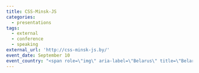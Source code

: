 ```yaml
---
title: CSS-Minsk-JS
categories:
  - presentations
tags:
  - external
  - conference
  - speaking
external_url: 'http://css-minsk-js.by/'
event_date: September 10
event_country: "<span role=\"img\" aria-label=\"Belarus\" title=\"Belarus\">\U0001F1E7\U0001F1FE</span>"
---
```


